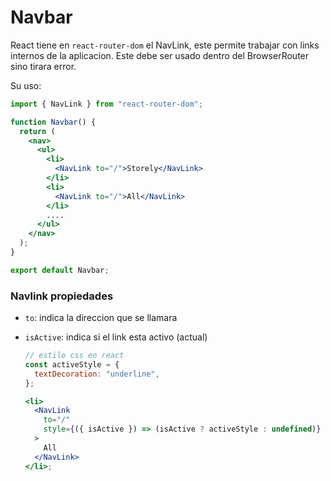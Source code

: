 # Navbar

React tiene en `react-router-dom` el NavLink, este permite trabajar con links internos de la aplicacion. Este debe ser usado dentro del BrowserRouter sino tirara error.

Su uso:

```jsx
import { NavLink } from "react-router-dom";

function Navbar() {
  return (
    <nav>
      <ul>
        <li>
          <NavLink to="/">Storely</NavLink>
        </li>
        <li>
          <NavLink to="/">All</NavLink>
        </li>
        ....
      </ul>
    </nav>
  );
}

export default Navbar;
```

### Navlink propiedades

- `to`: indica la direccion que se llamara
- `isActive`: indica si el link esta activo (actual)

  ```jsx
  // estilo css en react
  const activeStyle = {
    textDecoration: "underline",
  };

  <li>
    <NavLink
      to="/"
      style={({ isActive }) => (isActive ? activeStyle : undefined)}
    >
      All
    </NavLink>
  </li>;
  ```
